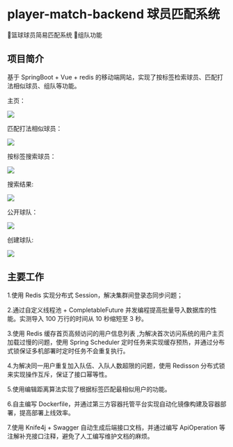 # player-match-backend 球员匹配系统
🏀篮球球员简易匹配系统 👭组队功能

## 项目简介
基于 SpringBoot + Vue + redis 的移动端网站，实现了按标签检索球员、匹配打法相似球员、组队等功能。

主页：

![](https://github.com/ketion18/player-match-backend/blob/main/doc/index.png?raw=true)

匹配打法相似球员：

![](https://github.com/ketion18/player-match-backend/blob/main/doc/index_match.png?raw=true)

按标签搜索球员：

![](https://github.com/ketion18/player-match-backend/blob/main/doc/search.png?raw=true)

搜索结果:

![](https://github.com/ketion18/player-match-backend/blob/main/doc/search_player.png?raw=true)

公开球队：

![](https://github.com/ketion18/player-match-backend/blob/main/doc/publicteam.png?raw=true)

创建球队:

![](https://github.com/ketion18/player-match-backend/blob/main/doc/create_team.png?raw=true)

## 主要工作
1.使用 Redis 实现分布式 Session，解决集群间登录态同步问题；

2.通过自定义线程池 + CompletableFuture 并发编程提高批量导入数据库的性能。实测导入 100 万行的时间从 10 秒缩短至 3 秒。

3.使用 Redis 缓存首页高频访问的用户信息列表 ,为解决首次访问系统的用户主页加载过慢的问题，使用 Spring Scheduler 定时任务来实现缓存预热，并通过分布式锁保证多机部署时定时任务不会重复执行。

4.为解决同一用户重复加入队伍、入队人数超限的问题，使用 Redisson 分布式锁来实现操作互斥，保证了接口幂等性。

5.使用编辑距离算法实现了根据标签匹配最相似用户的功能。

6.自主编写 Dockerfile，并通过第三方容器托管平台实现自动化镜像构建及容器部署，提高部署上线效率。

7.使用 Knife4j + Swagger 自动生成后端接口文档，并通过编写 ApiOperation 等注解补充接口注释，避免了人工编写维护文档的麻烦。